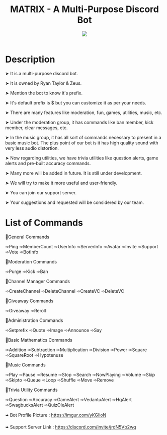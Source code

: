 <header>
    <h1>MATRIX - A Multi-Purpose Discord Bot</h1>
<p>
    <a href="https://top.gg/bot/888703143687381022">
  <img src="https://top.gg/api/widget/upvotes/888703143687381022.svg">
</a>
</p>
</header>

# Description

➤ It is a multi-purpose discord bot.

➤ It is owned by Ryan Taylor & Zeus.

➤ Mention the bot to know it's prefix.

➤ It's default prefix is $ but you can customize it as per your needs.

➤ There are many features like moderation, fun, games, utilities, music, etc.

➤ Under the moderation group, it has commands like ban member, kick member, clear messages, etc.

➤ In the music group, it has all sort of commands necessary to present in a basic music bot. The plus point of our bot is it has high quality sound with very less audio distortion.

➤ Now regarding utilities, we have trivia utilities like question alerts, game alerts and pre-built accuracy commands.

➤ Many more will be added in future. It is still under development.

➤ We will try to make it more useful and user-friendly.

➤ You can join our support server.

➤ Your suggestions and requested will be considered by our team.

# List of Commands

🔹General Commands

 ➾Ping ➾MemberCount ➾UserInfo ➾ServerInfo ➾Avatar ➾Invite ➾Support ➾Vote ➾BotInfo
 
🔹Moderation Commands

➾Purge ➾Kick ➾Ban

🔹Channel Manager Commands

➾CreateChannel ➾DeleteChannel ➾CreateVC ➾DeleteVC

🔹Giveaway Commands

➾Giveaway ➾Reroll

🔹Administration Commands

➾Setprefix ➾Quote ➾Image ➾Announce ➾Say

🔹Basic Mathematics Commands

➾Addition ➾Subtraction ➾Multiplication ➾Division ➾Power ➾Square ➾SquareRoot ➾Hypotenuse

🔹Music Commands

➾Play ➾Pause ➾Resume ➾Stop ➾Search ➾NowPlaying ➾Volume ➾Skip ➾Skipto ➾Queue ➾Loop ➾Shuffle ➾Move ➾Remove

🔹Trivia Utility Commands

➾Question ➾Accuracy ➾GameAlert ➾VedantuAlert ➾HqAlert ➾SwagbucksAlert ➾QuizOleAlert


🢚 Bot Profile Picture : https://imgur.com/yKGlioN

🢚 Support Server Link : https://discord.com/invite/jrdN5Vb2wq
